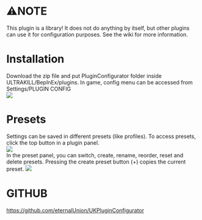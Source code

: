
# ⚠️NOTE

This plugin is a library! It does not do anything by itself, but other plugins can use it for configuration purposes. See the wiki for more information.

# Installation
Download the zip file and put PluginConfigurator folder inside ULTRAKILL/BepInEx/plugins. In game, config menu can be accessed from Settings/PLUGIN CONFIG\
![](https://i.ibb.co/VLKyL0v/Screenshot-2023-10-08-124111.png)

# Presets
Settings can be saved in different presets (like profiles). To access presets, click the top button in a plugin panel.\
![](https://i.ibb.co/4jZGRgp/presets.png)\
In the preset panel, you can switch, create, rename, reorder, reset and delete presets. Pressing the create preset button (+) copies the current preset.
![](https://i.ibb.co/1zLhRRw/presetpanel.png)

# GITHUB

https://github.com/eternalUnion/UKPluginConfigurator
